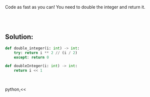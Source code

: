 Code as fast as you can! You need to double the integer and return it.

<br><br>

## Solution:
```py
def double_integer(i: int) -> int:
    try: return i ** 2 // (i / 2)
    except: return 0
```

```py
def doubleInteger(i: int) -> int:
    return i << 1
```

<br>

<tag>python,<<<tag>